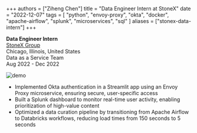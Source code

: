+++
authors = ["Ziheng Chen"]
title = "Data Engineer Intern at StoneX"
date = "2022-12-07"
tags = [
    "python", "envoy-proxy", "okta", 
    "docker", "apache-airflow",
    "splunk", "microservices", "sql"
]
aliases = ["stonex-data-intern"]
+++
 
**Data Engineer Intern**   
[StoneX Group](https://www.stonex.com/)  
Chicago, Illinois, United States  
Data as a Service Team  
Aug 2022 - Dec 2022   

![demo](/images/experience/auth.png#center)  
- Implemented Okta authentication in a Streamlit app using an Envoy Proxy microservice, ensuring secure, user-specific access
- Built a Splunk dashboard to monitor real-time user activity, enabling prioritization of high-value content
- Optimized a data curation pipeline by transitioning from Apache Airflow to Databricks workflows, reducing load times from 150 seconds to 5 seconds


